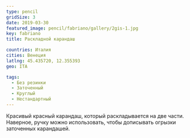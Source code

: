 ```yaml
---
type: pencil
gridSize: 3
date: 2019-03-30
featured_image: pencil/fabriano/gallery/2gis-1.jpg
key: fabriano
title: Раскладной карандаш

countries: Италия
cities: Венеция
latlng: 45.435720, 12.355393
geo: ITA

tags:
  - Без резинки
  - Заточенный
  - Круглый
  - Нестандартный
---
```


Красивый красный карандаш, который раскладывается на две части. Наверное, ручку можно использовать, чтобы дописывать огрызки заточенных карандашей.
